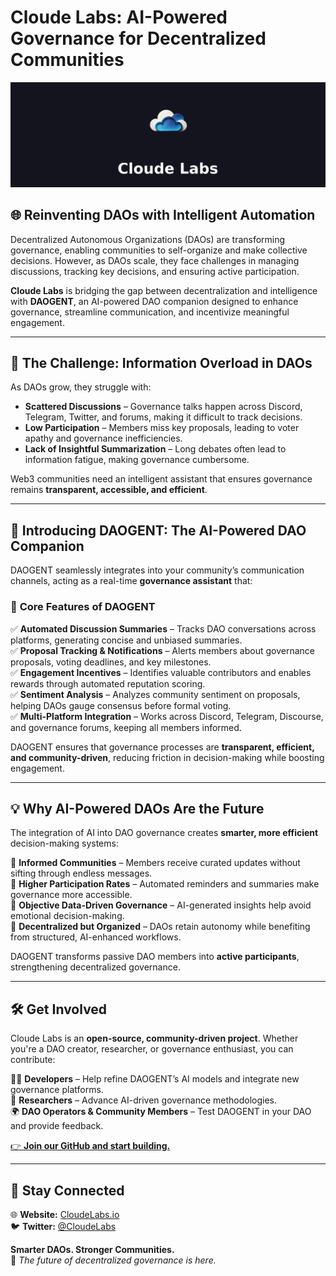 # Cloude Labs: AI-Powered Governance for Decentralized Communities  
![Cloude Labs Banner](https://github.com/Cloude-Labs/.github/blob/28269ccef50d47e52f4a94d74db6d78efe8ede7f/cloude_labs_twitter_banner_final.png)

## 🌐 Reinventing DAOs with Intelligent Automation  

Decentralized Autonomous Organizations (DAOs) are transforming governance, enabling communities to self-organize and make collective decisions. However, as DAOs scale, they face challenges in managing discussions, tracking key decisions, and ensuring active participation.  

**Cloude Labs** is bridging the gap between decentralization and intelligence with **DAOGENT**, an AI-powered DAO companion designed to enhance governance, streamline communication, and incentivize meaningful engagement.  

---

## 🚀 The Challenge: Information Overload in DAOs  

As DAOs grow, they struggle with:  

- **Scattered Discussions** – Governance talks happen across Discord, Telegram, Twitter, and forums, making it difficult to track decisions.  
- **Low Participation** – Members miss key proposals, leading to voter apathy and governance inefficiencies.  
- **Lack of Insightful Summarization** – Long debates often lead to information fatigue, making governance cumbersome.  

Web3 communities need an intelligent assistant that ensures governance remains **transparent, accessible, and efficient**.  

---

## 🤖 Introducing **DAOGENT: The AI-Powered DAO Companion**  

DAOGENT seamlessly integrates into your community’s communication channels, acting as a real-time **governance assistant** that:  

### 🔹 **Core Features of DAOGENT**  

✅ **Automated Discussion Summaries** – Tracks DAO conversations across platforms, generating concise and unbiased summaries.  
✅ **Proposal Tracking & Notifications** – Alerts members about governance proposals, voting deadlines, and key milestones.  
✅ **Engagement Incentives** – Identifies valuable contributors and enables rewards through automated reputation scoring.  
✅ **Sentiment Analysis** – Analyzes community sentiment on proposals, helping DAOs gauge consensus before formal voting.  
✅ **Multi-Platform Integration** – Works across Discord, Telegram, Discourse, and governance forums, keeping all members informed.  

DAOGENT ensures that governance processes are **transparent, efficient, and community-driven**, reducing friction in decision-making while boosting engagement.  

---

## 💡 Why AI-Powered DAOs Are the Future  

The integration of AI into DAO governance creates **smarter, more efficient** decision-making systems:  

🔹 **Informed Communities** – Members receive curated updates without sifting through endless messages.  
🔹 **Higher Participation Rates** – Automated reminders and summaries make governance more accessible.  
🔹 **Objective Data-Driven Governance** – AI-generated insights help avoid emotional decision-making.  
🔹 **Decentralized but Organized** – DAOs retain autonomy while benefiting from structured, AI-enhanced workflows.  

DAOGENT transforms passive DAO members into **active participants**, strengthening decentralized governance.  

---

## 🛠 Get Involved  

Cloude Labs is an **open-source, community-driven project**. Whether you're a DAO creator, researcher, or governance enthusiast, you can contribute:  

👨‍💻 **Developers** – Help refine DAOGENT’s AI models and integrate new governance platforms.  
🔬 **Researchers** – Advance AI-driven governance methodologies.  
🌍 **DAO Operators & Community Members** – Test DAOGENT in your DAO and provide feedback.  

[👉 **Join our GitHub and start building.**](https://github.com/Cloude-Labs)  

---

## 🔗 Stay Connected  

🌐 **Website:** [CloudeLabs.io](#)  
🐦 **Twitter:** [@CloudeLabs](#)  

**Smarter DAOs. Stronger Communities.**  
🚀 *The future of decentralized governance is here.*  
